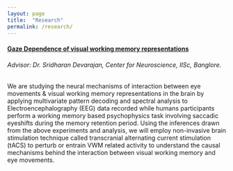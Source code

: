 ```yaml
---
layout: page
title:  "Research"
permalink: /research/
---
```


#### [Gaze Dependence of visual working memory representations]()
###### Advisor: Dr. Sridharan Devarajan, Center for Neuroscience, IISc, Banglore. 

We are studying the neural mechanisms of interaction between eye movements & visual working memory representations in the brain
by applying multivariate pattern decoding and spectral analysis to Electroencephalography (EEG) data recorded while humans participants
perform a working memory based psychophysics task involving saccadic eyeshifts during the memory retention period.
Using the inferences drawn from the above experiments and analysis, we will employ non-invasive brain stimulation technique called
transcranial alternating current stimulation (tACS) to perturb or entrain VWM related activity to understand the causal mechanisms behind the 
interaction between visual working memory and eye movements.  